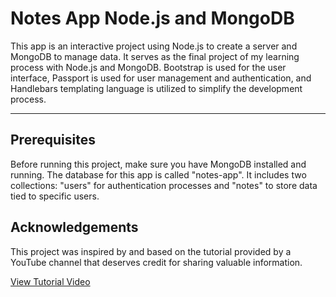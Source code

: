 # Notes App Node.js and MongoDB

This app is an interactive project using Node.js to create a server and MongoDB to manage data. It serves as the final project of my learning process with Node.js and MongoDB. Bootstrap is used for the user interface, Passport is used for user management and authentication, and Handlebars templating language is utilized to simplify the development process.

---

## Prerequisites

Before running this project, make sure you have MongoDB installed and running. The database for this app is called "notes-app". It includes two collections: "users" for authentication processes and "notes" to store data tied to specific users.

## Acknowledgements

This project was inspired by and based on the tutorial provided by a YouTube channel that deserves credit for sharing valuable information.

[View Tutorial Video](https://www.youtube.com/watch?v=-bI0diefasA&t=2955s)

 
